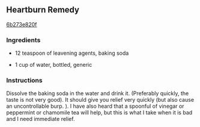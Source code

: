 ## Heartburn Remedy

[6b273e820f](http://www.food.com/recipe/heartburn-remedy-197291)

### Ingredients

 - 12 teaspoon of leavening agents, baking soda

 - 1 cup of water, bottled, generic

### Instructions

Dissolve the baking soda in the water and drink it. (Preferably quickly, the taste is not very good). It should give you relief very quickly (but also cause an uncontrollable burp. ). I have also heard that a spoonful of vinegar or peppermint or chamomile tea will help, but this is what I take when it is bad and I need immediate relief.